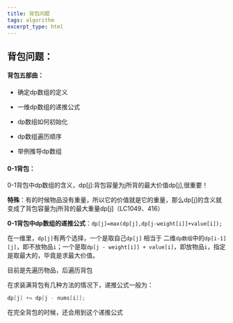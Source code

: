 ```yaml
---
title: 背包问题
tags: algorithm
excerpt_type: html
---
```


## 背包问题：

#### 背包五部曲：

- 确定dp数组的定义

- 一维dp数组的递推公式

  <!--more-->

- dp数组如何初始化

- dp数组遍历顺序

- 举例推导dp数组

#### 0-1背包：

0-1背包中dp数组的含义，dp[j]:背包容量为j所背的最大价值dp[j],很重要！

**特殊**：有的时候物品没有重量，所以它的价值就是它的重量，那么dp[j]的含义就变成了背包容量为j所背的最大重量dp[j]（LC1049、416）

**0-1背包中dp数组的递推公式**：`dp[j]=max(dp[j],dp[j-weight[i]]+value[i]);`

在一维里，`dp[j]`有两个选择，一个是取自己`dp[j]` 相当于 二维`dp数组`中的`dp[i-1][j]`，即不放物品`i`；一个是取`dp[j - weight[i]] + value[i]`，即放物品`i`，指定是取最大的，毕竟是求最大价值。

目前是先遍历物品，后遍历背包

在求装满背包有几种方法的情况下，递推公式一般为：

```cpp
dp[j] += dp[j - nums[i]];
```

在完全背包的时候，还会用到这个递推公式
